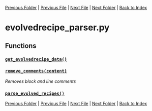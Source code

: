 [Previous Folder](../objects/components.md) | [Previous File](distribution_parser.md) | [Next File](fixing_parser.md) | [Next Folder](../recipes/craft_recipes.md) | [Back to Index](../../index.md)

# evolvedrecipe_parser.py

## Functions

### [`get_evolvedrecipe_data()`](https://github.com/Vaileasys/pz-wiki_parser/blob/main/scripts/parser/evolvedrecipe_parser.py#L12)
### [`remove_comments(content)`](https://github.com/Vaileasys/pz-wiki_parser/blob/main/scripts/parser/evolvedrecipe_parser.py#L19)

_Removes block and line comments_
### [`parse_evolved_recipes()`](https://github.com/Vaileasys/pz-wiki_parser/blob/main/scripts/parser/evolvedrecipe_parser.py#L26)


[Previous Folder](../objects/components.md) | [Previous File](distribution_parser.md) | [Next File](fixing_parser.md) | [Next Folder](../recipes/craft_recipes.md) | [Back to Index](../../index.md)
